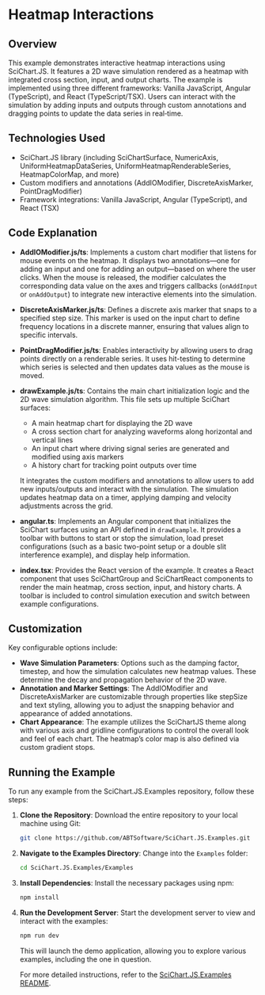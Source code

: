 # Heatmap Interactions

## Overview

This example demonstrates interactive heatmap interactions using SciChart.JS. It features a 2D wave simulation rendered as a heatmap with integrated cross section, input, and output charts. The example is implemented using three different frameworks: Vanilla JavaScript, Angular (TypeScript), and React (TypeScript/TSX). Users can interact with the simulation by adding inputs and outputs through custom annotations and dragging points to update the data series in real‑time.

## Technologies Used

-   SciChart.JS library (including SciChartSurface, NumericAxis, UniformHeatmapDataSeries, UniformHeatmapRenderableSeries, HeatmapColorMap, and more)
-   Custom modifiers and annotations (AddIOModifier, DiscreteAxisMarker, PointDragModifier)
-   Framework integrations: Vanilla JavaScript, Angular (TypeScript), and React (TSX)

## Code Explanation

-   **AddIOModifier.js/ts**: Implements a custom chart modifier that listens for mouse events on the heatmap. It displays two annotations—one for adding an input and one for adding an output—based on where the user clicks. When the mouse is released, the modifier calculates the corresponding data value on the axes and triggers callbacks (`onAddInput` or `onAddOutput`) to integrate new interactive elements into the simulation.

-   **DiscreteAxisMarker.js/ts**: Defines a discrete axis marker that snaps to a specified step size. This marker is used on the input chart to define frequency locations in a discrete manner, ensuring that values align to specific intervals.

-   **PointDragModifier.js/ts**: Enables interactivity by allowing users to drag points directly on a renderable series. It uses hit-testing to determine which series is selected and then updates data values as the mouse is moved.

-   **drawExample.js/ts**: Contains the main chart initialization logic and the 2D wave simulation algorithm. This file sets up multiple SciChart surfaces:

    -   A main heatmap chart for displaying the 2D wave
    -   A cross section chart for analyzing waveforms along horizontal and vertical lines
    -   An input chart where driving signal series are generated and modified using axis markers
    -   A history chart for tracking point outputs over time

    It integrates the custom modifiers and annotations to allow users to add new inputs/outputs and interact with the simulation. The simulation updates heatmap data on a timer, applying damping and velocity adjustments across the grid.

-   **angular.ts**: Implements an Angular component that initializes the SciChart surfaces using an API defined in `drawExample`. It provides a toolbar with buttons to start or stop the simulation, load preset configurations (such as a basic two-point setup or a double slit interference example), and display help information.

-   **index.tsx**: Provides the React version of the example. It creates a React component that uses SciChartGroup and SciChartReact components to render the main heatmap, cross section, input, and history charts. A toolbar is included to control simulation execution and switch between example configurations.

## Customization

Key configurable options include:

-   **Wave Simulation Parameters**: Options such as the damping factor, timestep, and how the simulation calculates new heatmap values. These determine the decay and propagation behavior of the 2D wave.
-   **Annotation and Marker Settings**: The AddIOModifier and DiscreteAxisMarker are customizable through properties like stepSize and text styling, allowing you to adjust the snapping behavior and appearance of added annotations.
-   **Chart Appearance**: The example utilizes the SciChartJS theme along with various axis and gridline configurations to control the overall look and feel of each chart. The heatmap’s color map is also defined via custom gradient stops.

## Running the Example

To run any example from the SciChart.JS.Examples repository, follow these steps:

1. **Clone the Repository**: Download the entire repository to your local machine using Git:

    ```bash
    git clone https://github.com/ABTSoftware/SciChart.JS.Examples.git
    ```

2. **Navigate to the Examples Directory**: Change into the `Examples` folder:

    ```bash
    cd SciChart.JS.Examples/Examples
    ```

3. **Install Dependencies**: Install the necessary packages using npm:

    ```bash
    npm install
    ```

4. **Run the Development Server**: Start the development server to view and interact with the examples:

    ```bash
    npm run dev
    ```

    This will launch the demo application, allowing you to explore various examples, including the one in question.

    For more detailed instructions, refer to the [SciChart.JS.Examples README](https://github.com/ABTSoftware/SciChart.JS.Examples/blob/master/README.md).
